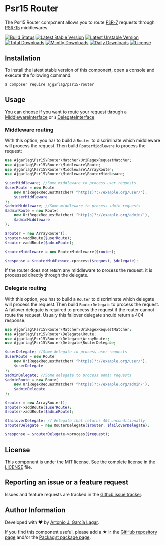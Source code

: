 Psr15 Router
============

The Psr15 Router component allows you to route [PSR-7] requests through [PSR-15] middlewares.

[![Build Status](https://travis-ci.org/ajgarlag/psr15-router.png?branch=master)](https://travis-ci.org/ajgarlag/psr15-router)
[![Latest Stable Version](https://poser.pugx.org/ajgarlag/psr15-router/v/stable.png)](https://packagist.org/packages/ajgarlag/psr15-router)
[![Latest Unstable Version](https://poser.pugx.org/ajgarlag/psr15-router/v/unstable.png)](https://packagist.org/packages/ajgarlag/psr15-router)
[![Total Downloads](https://poser.pugx.org/ajgarlag/psr15-router/downloads.png)](https://packagist.org/packages/ajgarlag/psr15-router)
[![Montly Downloads](https://poser.pugx.org/ajgarlag/psr15-router/d/monthly.png)](https://packagist.org/packages/ajgarlag/psr15-router)
[![Daily Downloads](https://poser.pugx.org/ajgarlag/psr15-router/d/daily.png)](https://packagist.org/packages/ajgarlag/psr15-router)
[![License](https://poser.pugx.org/ajgarlag/psr15-router/license.png)](https://packagist.org/ajgarlag/psr15-router)


Installation
------------

To install the latest stable version of this component, open a console and execute the following command:
```
$ composer require ajgarlag/psr15-router
```


Usage
-----

You can choose if you want to route your request through a [MiddlewareInterface] or a [DelegateInterface]

### Middleware routing

With this option, you has to build a `Router` to discriminate which middleware will process the request.
Then build `RouterMiddleware` to process the request:

```php
use Ajgarlag\Psr15\Router\Matcher\UriRegexRequestMatcher;
use Ajgarlag\Psr15\Router\Middleware\Route;
use Ajgarlag\Psr15\Router\Middleware\ArrayRouter;
use Ajgarlag\Psr15\Router\Middleware\RouterMiddleware;

$userMiddleware; //Some middleware to process user requests
$userRoute = new Route(
    new UriRegexRequestMatcher('^http(s)?://example.org/user/'),
    $userMiddleware
);
$adminMiddleware; //Some middleware to process admin requests
$adminRoute = new Route(
    new UriRegexRequestMatcher('^http(s)?://example.org/admin/'),
    $adminMiddleware
);

$router = new ArrayRouter();
$router->addRoute($userRoute);
$router->addRoute($adminRoute);

$routerMiddleware = new RouterMiddleware($router);

$response = $routerMiddleware->process($request, $delegate);
```

If the router does not return any middleware to process the request, it is processed directly through the delegate.


### Delegate routing

With this option, you has to build a `Router` to discriminate which delegate will process the request.
Then build `RouterDelegate` to process the request. A failover delegate is required to process the request if the router
cannot route the request. Usually this failover delegate should return a 404 response.

```php
use Ajgarlag\Psr15\Router\Matcher\UriRegexRequestMatcher;
use Ajgarlag\Psr15\Router\Delegate\Route;
use Ajgarlag\Psr15\Router\Delegate\ArrayRouter;
use Ajgarlag\Psr15\Router\Delegate\RouterDelegate;

$userDelegate; //Some delegate to process user requests
$userRoute = new Route(
    new UriRegexRequestMatcher('^http(s)?://example.org/user/'),
    $userDelegate
);
$adminDelegate; //Some delegate to process admin requests
$adminRoute = new Route(
    new UriRegexRequestMatcher('^http(s)?://example.org/admin/'),
    $adminDelegate
);

$router = new ArrayRouter();
$router->addRoute($userRoute);
$router->addRoute($adminRoute);

$failoverDelegate; // Delegate that returns 404 unconditionally
$routerDelegate = new RouterDelegate($router, $failoverDelegate);

$response = $routerDelegate->process($request);
```

License
-------

This component is under the MIT license. See the complete license in the [LICENSE] file.


Reporting an issue or a feature request
---------------------------------------

Issues and feature requests are tracked in the [Github issue tracker].


Author Information
------------------

Developed with ♥ by [Antonio J. García Lagar].

If you find this component useful, please add a ★ in the [GitHub repository page] and/or the [Packagist package page].

[PSR-7]: http://www.php-fig.org/psr/psr-7/
[PSR-15]: https://github.com/http-interop/http-middleware
[MiddlewareInterface]: https://github.com/http-interop/http-middleware/blob/master/src/MiddlewareInterface.php
[DelegateInterface]: https://github.com/http-interop/http-middleware/blob/master/src/DelegateInterface.php
[LICENSE]: LICENSE
[Github issue tracker]: https://github.com/ajgarlag/psr15-router/issues
[Antonio J. García Lagar]: http://aj.garcialagar.es
[GitHub repository page]: https://github.com/ajgarlag/psr15-router
[Packagist package page]: https://packagist.org/packages/ajgarlag/psr15-router
